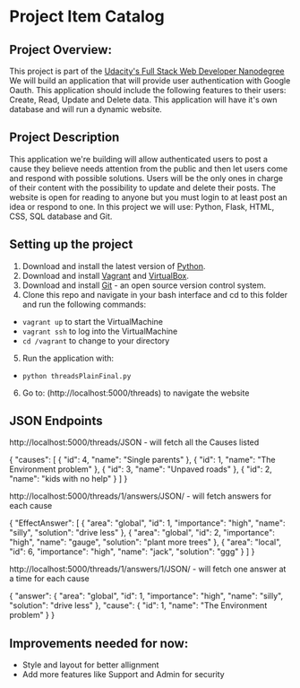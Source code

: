 # Project Item Catalog

## Project Overview:

This project is part of the [Udacity's Full Stack Web Developer Nanodegree](https://www.udacity.com/course/full-stack-web-developer-nanodegree--nd004)
We will build an application that will provide user authentication with Google Oauth. This application should include the following features to their users:
Create, Read, Update and Delete data. This application will have it's own database and will run a dynamic website.

## Project Description

This application we're building will allow authenticated users to post a cause they believe needs attention from the public and then let users come and respond with possible solutions. Users will be the only ones in charge of their content with the possibility to update and delete their posts. The website is open for reading to anyone but you must login to at least post an idea or respond to one.
In this project we will use:
Python, Flask, HTML, CSS, SQL database and Git.

## Setting up the project

1. Download and install the latest version of [Python](https://www.python.org/downloads/).
2. Download and install [Vagrant](https://www.vagrantup.com/) and [VirtualBox](https://www.virtualbox.org/).
3. Download and install [Git](https://git-scm.com/) - an open source version control system.
4. Clone this repo and navigate in your bash interface and cd to this folder and run the following commands:

- `vagrant up` to start the VirtualMachine
- `vagrant ssh` to log into the VirtualMachine
- `cd /vagrant` to change to your directory

5. Run the application with:

- `python threadsPlainFinal.py`

6. Go to: (http://localhost:5000/threads) to navigate the website

## JSON Endpoints

http://localhost:5000/threads/JSON - will fetch all the Causes listed

{
  "causes": [
    {
      "id": 4, 
      "name": "Single parents"
    }, 
    {
      "id": 1, 
      "name": "The Environment problem"
    }, 
    {
      "id": 3, 
      "name": "Unpaved roads"
    }, 
    {
      "id": 2, 
      "name": "kids with no help"
    }
  ]
}

http://localhost:5000/threads/1/answers/JSON/ - will fetch answers for each cause

{
  "EffectAnswer": [
    {
      "area": "global", 
      "id": 1, 
      "importance": "high", 
      "name": "silly", 
      "solution": "drive less"
    }, 
    {
      "area": "global", 
      "id": 2, 
      "importance": "high", 
      "name": "gauge", 
      "solution": "plant more trees"
    }, 
    {
      "area": "local", 
      "id": 6, 
      "importance": "high", 
      "name": "jack", 
      "solution": "ggg"
    }
  ]
}

http://localhost:5000/threads/1/answers/1/JSON/ - will fetch one answer at a time for each cause

{
  "answer": {
    "area": "global", 
    "id": 1, 
    "importance": "high", 
    "name": "silly", 
    "solution": "drive less"
  }, 
  "cause": {
    "id": 1, 
    "name": "The Environment problem"
  }
}

## Improvements needed for now:

- Style and layout for better allignment
- Add more features like Support and Admin for security
